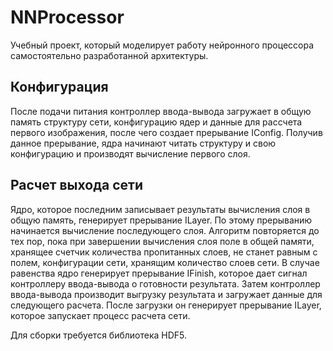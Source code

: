 # NNProcessor
Учебный проект, который моделирует работу нейронного процессора самостоятельно разработанной архитектуры. 

## Конфигурация
После подачи питания контроллер ввода-вывода загружает в общую память структуру сети, конфигурацию ядер и данные для рассчета первого изображения, после чего создает прерывание IConfig. Получив данное прерывание, ядра начинают читать структуру и свою конфигурацию и производят вычисление первого слоя.

## Расчет выхода сети
Ядро, которое последним записывает результаты вычисления слоя в общую память, генерирует прерывание ILayer. По этому прерыванию начинается вычисление последующего слоя.
Алгоритм повторяется до тех пор, пока при завершении вычисления слоя поле в общей памяти, хранящее счетчик количества пропитанных слоев, не станет равным с полем, конфигурации сети, хранящим количество слоев сети. В случае равенства ядро генерирует прерывание IFinish, которое дает сигнал контроллеру ввода-вывода о готовности результата. 
Затем контроллер ввода-вывода производит выгрузку результата и загружает данные для следующего расчета. После загрузки он генерирует прерывание ILayer, которое запускает процесс расчета сети. 

Для сборки требуется библиотека HDF5.
